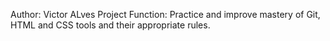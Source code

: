 Author: Victor ALves
Project Function: Practice and improve mastery of Git, HTML and CSS tools and their appropriate rules.
